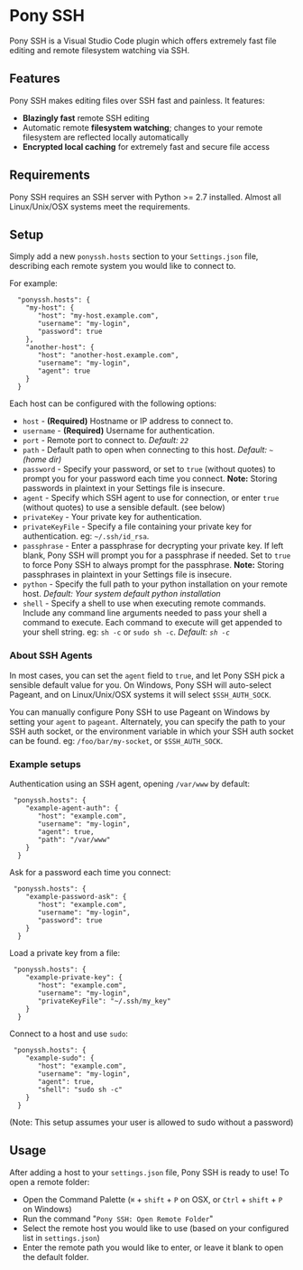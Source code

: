 # Pony SSH

Pony SSH is a Visual Studio Code plugin which offers extremely fast file editing and remote filesystem watching via SSH.

## Features

Pony SSH makes editing files over SSH fast and painless. It features:

- **Blazingly fast** remote SSH editing
- Automatic remote **filesystem watching**; changes to your remote filesystem are reflected locally automatically
- **Encrypted local caching** for extremely fast and secure file access

## Requirements

Pony SSH requires an SSH server with Python >= 2.7 installed. Almost all Linux/Unix/OSX systems meet the requirements.

## Setup

Simply add a new `ponyssh.hosts` section to your `Settings.json` file, describing each remote system you would like to connect to. 

For example:
```
  "ponyssh.hosts": { 
    "my-host": {
       "host": "my-host.example.com",
       "username": "my-login",
       "password": true
    },
    "another-host": {
       "host": "another-host.example.com",
       "username": "my-login",
       "agent": true
    }
  }
```

Each host can be configured with the following options: 
- `host` - **(Required)** Hostname or IP address to connect to.
- `username` - **(Required)** Username for authentication.
- `port` - Remote port to connect to. *Default: `22`*
- `path` - Default path to open when connecting to this host. *Default: `~` (home dir)*
- `password` - Specify your password, or set to `true` (without quotes) to prompt you for your password each time you connect. **Note:** Storing passwords in plaintext in your Settings file is insecure.
- `agent` - Specify which SSH agent to use for connection, or enter `true` (without quotes) to use a sensible default. (see below)
- `privateKey` - Your private key for authentication.
- `privateKeyFile` - Specify a file containing your private key for authentication. eg: `~/.ssh/id_rsa`.
- `passphrase` - Enter a passphrase for decrypting your private key. If left blank, Pony SSH will prompt you for a passphrase if needed. Set to `true` to force Pony SSH to always prompt for the passphrase.  **Note:** Storing passphrases in plaintext in your Settings file is insecure.
- `python` - Specify the full path to your python installation on your remote host. *Default: Your system default python installation*
- `shell` - Specify a shell to use when executing remote commands. Include any command line arguments needed to pass your shell a command to execute. Each command to execute will get appended to your shell string. eg: `sh -c` or `sudo sh -c`. *Default: `sh -c`*

### About SSH Agents

In most cases, you can set the `agent` field to `true`, and let Pony SSH pick a sensible default value for you. On Windows, Pony SSH will auto-select Pageant, and on Linux/Unix/OSX systems it will select `$SSH_AUTH_SOCK`.

You can manually configure Pony SSH to use Pageant on Windows by setting your `agent` to `pageant`. Alternately, you can specify the path to your SSH auth socket, or the environment variable in which your SSH auth socket can be found. eg: `/foo/bar/my-socket`, or `$SSH_AUTH_SOCK`.

### Example setups

Authentication using an SSH agent, opening `/var/www` by default:
```
 "ponyssh.hosts": { 
    "example-agent-auth": {
       "host": "example.com",
       "username": "my-login",
       "agent": true,
       "path": "/var/www"
    }
  }
```

Ask for a password each time you connect:
```
 "ponyssh.hosts": { 
    "example-password-ask": {
       "host": "example.com",
       "username": "my-login",
       "password": true
    }
  }
```

Load a private key from a file:
```
 "ponyssh.hosts": { 
    "example-private-key": {
       "host": "example.com",
       "username": "my-login",
       "privateKeyFile": "~/.ssh/my_key"
    }
  }
```

Connect to a host and use `sudo`:
```
 "ponyssh.hosts": {
    "example-sudo": {
       "host": "example.com",
       "username": "my-login",
       "agent": true,
       "shell": "sudo sh -c"
    }
  }
```
(Note: This setup assumes your user is allowed to sudo without a password)

## Usage

After adding a host to your `settings.json` file, Pony SSH is ready to use! To open a remote folder:

- Open the Command Palette (`⌘` + `shift` + `P` on OSX, or `Ctrl` + `shift` + `P` on Windows)
- Run the command "`Pony SSH: Open Remote Folder`"
- Select the remote host you would like to use (based on your configured list in `settings.json`)
- Enter the remote path you would like to enter, or leave it blank to open the default folder. 